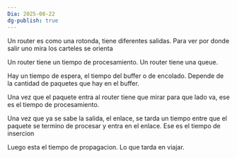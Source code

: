 ```yaml
---
Dia: 2025-08-22
dg-publish: true
---
```

Un router es como una rotonda, tiene diferentes salidas. Para ver por donde salir uno mira los carteles se orienta 

Un router tiene un tiempo de procesamiento. Un router tiene una queue. 

Hay un tiempo de espera, el tiempo del buffer o de encolado. Depende de la cantidad de paquetes que hay en el buffer. 

Una vez que el paquete entra al router tiene que mirar para que lado va, ese es el tiempo de procesamiento. 

Una vez que ya se sabe la salida, el enlace, se tarda un tiempo entre que el paquete se termino de procesar y entra en el enlace. Ese es el tiempo de insercion

Luego esta el tiempo de propagacion. Lo que tarda en viajar.